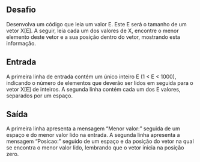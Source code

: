 ## Desafio

 Desenvolva um código que leia um valor E. Este E será o tamanho de um vetor
X[E]. A seguir, leia cada um dos valores de X, encontre o menor elemento deste
vetor e a sua posição dentro do vetor, mostrando esta informação.

## Entrada

A primeira linha de entrada contém um único inteiro E (1 < E < 1000), indicando
o número de elementos que deverão ser lidos em seguida para o vetor X[E] de
inteiros. A segunda linha contém cada um dos E valores, separados por um espaço.

## Saída

A primeira linha apresenta a mensagem “Menor valor:” seguida de um espaço e
do menor valor lido na entrada. A segunda linha apresenta a mensagem “Posicao:”
seguido de um espaço e da posição do vetor na qual se encontra o menor valor
lido, lembrando que o vetor inicia na posição zero.